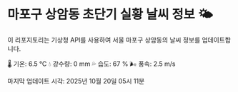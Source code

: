 
# 마포구 상암동 초단기 실황 날씨 정보 🌤️

이 리포지토리는 기상청 API를 사용하여 서울 마포구 상암동의 날씨 정보를 업데이트합니다. 

🌡️ 기온: 6.5 ℃
💧 강수량: 0 mm
💦 습도: 67 %
🌬️ 풍속: 2.5 m/s

마지막 업데이트 시각: 2025년 10월 20일 05시 11분    
